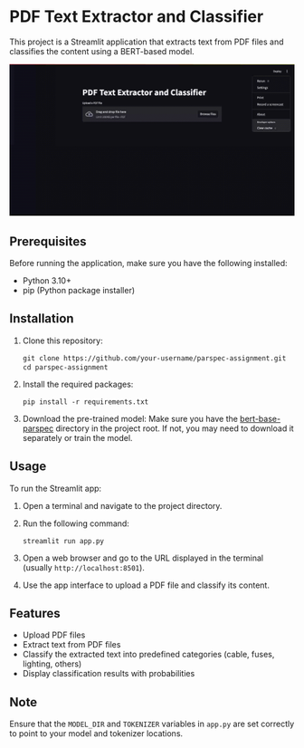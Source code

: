 # PDF Text Extractor and Classifier

This project is a Streamlit application that extracts text from PDF files and classifies the content using a BERT-based model.

![demo](./demo.gif)


## Prerequisites

Before running the application, make sure you have the following installed:

- Python 3.10+
- pip (Python package installer)

## Installation

1. Clone this repository:

   ```
   git clone https://github.com/your-username/parspec-assignment.git
   cd parspec-assignment
   ```

2. Install the required packages:

   ```
   pip install -r requirements.txt
   ```

3. Download the pre-trained model:
   Make sure you have the [bert-base-parspec](https://drive.google.com/drive/folders/1ALkv9QXxyKsWyoB24-X-iK6cQqzSl9I5?usp=drive_link) directory in the project root. If not, you may need to download it separately or train the model.

## Usage

To run the Streamlit app:

1. Open a terminal and navigate to the project directory.

2. Run the following command:

   ```
   streamlit run app.py
   ```

3. Open a web browser and go to the URL displayed in the terminal (usually `http://localhost:8501`).

4. Use the app interface to upload a PDF file and classify its content.

## Features

- Upload PDF files
- Extract text from PDF files
- Classify the extracted text into predefined categories (cable, fuses, lighting, others)
- Display classification results with probabilities

## Note

Ensure that the `MODEL_DIR` and `TOKENIZER` variables in `app.py` are set correctly to point to your model and tokenizer locations.
